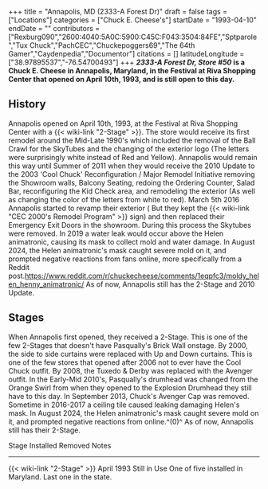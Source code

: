 +++
title = "Annapolis, MD (2333-A Forest Dr)"
draft = false
tags = ["Locations"]
categories = ["Chuck E. Cheese's"]
startDate = "1993-04-10"
endDate = ""
contributors = ["Rexburg090","2600:4040:5A0C:5900:C45C:F043:3504:84FE","Sptparole","Tux Chuck","PachCEC","Chuckepoggers69","The 64th Gamer","Caydenpedia","Documentor"]
citations = []
latitudeLongitude = ["38.97895537","-76.54700493"]
+++
***2333-A Forest Dr, Store #50* is a Chuck E. Cheese in Annapolis, Maryland, in the Festival at Riva Shopping Center that opened on April 10th, 1993, and is still open to this day.**

## History

Annapolis opened on April 10th, 1993, at the Festival at Riva Shopping Center with a {{< wiki-link "2-Stage" >}}. The store would receive its first remodel around the Mid-Late 1990's which included the removal of the Ball Crawl for the SkyTubes and the changing of the exterior logo (The letters were surprisingly white instead of Red and Yellow). Annapolis would remain this way until Summer of 2011 when they would receive the 2010 Update to the 2003 'Cool Chuck' Reconfiguration / Major Remodel Initiative removing the Showroom walls, Balcony Seating, redoing the Ordering Counter, Salad Bar, reconfiguring the Kid Check area, and remodeling the exterior (As well as changing the color of the letters from white to red). March 5th 2016 Annapolis started to revamp their exterior ( But they kept the {{< wiki-link "CEC 2000's Remodel Program" >}} sign) and then replaced their Emergency Exit Doors in the showroom. During this process the Skytubes were removed. In 2019 a water leak would occur above the Helen animatronic, causing its mask to collect mold and water damage. In August 2024, the Helen animatronic's mask caught severe mold on it, and prompted negative reactions from fans online, more specifically from a Reddit post.https://www.reddit.com/r/chuckecheese/comments/1eqpfc3/moldy_helen_henny_animatronic/ As of now, Annapolis still has the 2-Stage and 2010 Update.

## Stages

When Annapolis first opened, they received a 2-Stage. This is one of the few 2-Stages that doesn't have Pasqually's Brick Wall onstage. By 2000, the side to side curtains were replaced with Up and Down curtains. This is one of the few stores that opened after 2006 not to ever have the Cool Chuck outfit. By 2008, the Tuxedo & Derby was replaced with the Avenger outfit. In the Early-Mid 2010's, Pasqually's drumhead was changed from the Orange Swirl from when they opened to the Explosion Drumhead they still have to this day. In September 2013, Chuck's Avenger Cap was removed. Sometime in 2016-2017 a ceiling tile caused leaking damaging Helen's mask. In August 2024, the Helen animatronic's mask caught severe mold on it, and prompted negative reactions from online.^(0)^ As of now, Annapolis still has their 2-Stage.

  Stage                             Installed    Removed        Notes
  --------------------------------- ------------ -------------- -----------------------------------------------------------
  {{< wiki-link "2-Stage" >}}   April 1993   Still in Use   One of five installed in Maryland. Last one in the state.
